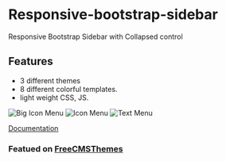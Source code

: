 # Responsive-bootstrap-sidebar
Responsive Bootstrap Sidebar with Collapsed control

## Features
* 3 different themes
* 8 different colorful templates.
* light weight CSS, JS.

![Big Icon Menu](https://swot.co.in/advt/big-icon-menu.png)
![Icon Menu](https://swot.co.in/advt/icon-menu.png)
![Text Menu](https://swot.co.in/advt/text-menu.png)


[Documentation](https://8subjects/responsive-bootstrap-sidebar/)

### Featued on [FreeCMSThemes]( https://freecmsthemes.com/responsive-bootstrap-sidebar/)
